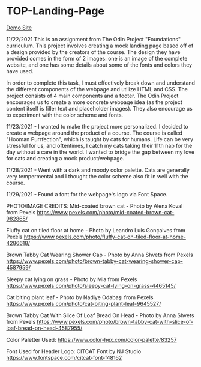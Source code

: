 # TOP-Landing-Page
[Demo Site](https://nicole-cupp.github.io/TOP-Landing-Page/)

11/22/2021
This is an assignment from The Odin Project "Foundations" curriculum. This project involves creating a mock landing page based off of a design provided by the creators of the course.
The design they have provided comes in the form of 2 images: one is an image of the complete website, and one has some details about some of the fonts and colors they have used.

In order to complete this task, I must effectively break down and understand the different components of the webpage and utilize HTML and CSS. The project consists of 4 main components and a footer. The Odin Project encourages us to create a more concrete webpage idea (as the project content itself is filler text and placeholder images). They also encourage us to experiment with the color scheme and fonts.

11/23/2021 - I wanted to make the project more personalized. I decided to create a webpage around the product of a course. The course is called "Hooman Purrfection", which is taught by cats for humans. Life can be very stressful for us, and oftentimes, I catch my cats taking their 11th nap for the day without a care in the world. I wanted to bridge the gap between my love for cats and creating a mock product/webpage.

11/28/2021 - Went with a dark and moody color palette. Cats are generally very tempermental and I thought the color scheme also fit in well with the course.

11/29/2021 - Found a font for the webpage's logo via Font Space. 


PHOTO/IMAGE CREDITS:
Mid-coated brown cat - Photo by Alena Koval from Pexels
https://www.pexels.com/photo/mid-coated-brown-cat-982865/

Fluffy cat on tiled floor at home - Photo by Leandro Luís Gonçalves from Pexels
https://www.pexels.com/photo/fluffy-cat-on-tiled-floor-at-home-4286618/

Brown Tabby Cat Wearing Shower Cap - Photo by Anna Shvets from Pexels
https://www.pexels.com/photo/brown-tabby-cat-wearing-shower-cap-4587959/

Sleepy cat lying on grass - Photo by Mia from Pexels
https://www.pexels.com/photo/sleepy-cat-lying-on-grass-4465145/

Cat biting plant leaf - Photo by Nadiye Odabaşı from Pexels
https://www.pexels.com/photo/cat-biting-plant-leaf-9645527/

Brown Tabby Cat With Slice Of Loaf Bread On Head - Photo by Anna Shvets from Pexels
https://www.pexels.com/photo/brown-tabby-cat-with-slice-of-loaf-bread-on-head-4587955/


Color Paletter Used:
https://www.color-hex.com/color-palette/83257


Font Used for Header Logo:
CITCAT Font by NJ Studio
https://www.fontspace.com/citcat-font-f48162
